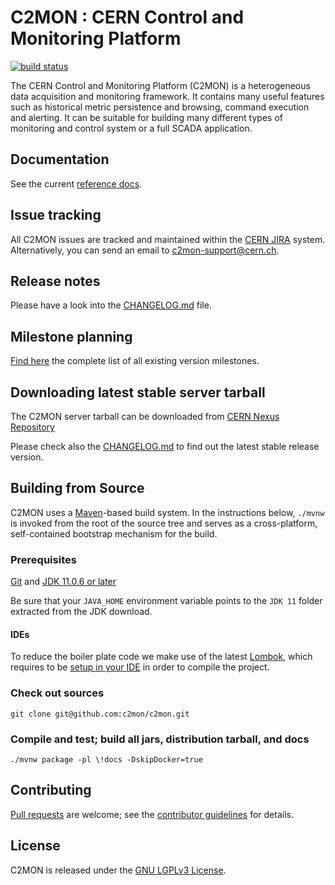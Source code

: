 # C2MON : CERN Control and Monitoring Platform
[![build status](https://gitlab.cern.ch/c2mon/c2mon/badges/master/pipeline.svg)](https://gitlab.cern.ch/c2mon/c2mon/commits/master)

The CERN Control and Monitoring Platform (C2MON) is a heterogeneous data acquisition and monitoring framework. It contains many useful features
such as historical metric persistence and browsing, command execution and alerting. It can be suitable for building many different types
of monitoring and control system or a full SCADA application.

## Documentation
See the current [reference docs][].

## Issue tracking
All C2MON issues are tracked and maintained within the [CERN JIRA][] system. Alternatively, you can send an email to c2mon-support@cern.ch.

## Release notes
Please have a look into the [CHANGELOG.md][] file.

## Milestone planning
[Find here][] the complete list of all existing version milestones.

## Downloading latest stable server tarball 

The C2MON server tarball can be downloaded from [CERN Nexus Repository](https://nexus.web.cern.ch/nexus/#nexus-search;gav~cern.c2mon.server~c2mon-server)

Please check also the [CHANGELOG.md] to find out the latest stable release version.

## Building from Source
C2MON uses a [Maven][]-based build system. In the instructions
below, `./mvnw` is invoked from the root of the source tree and serves as
a cross-platform, self-contained bootstrap mechanism for the build.

### Prerequisites

[Git][] and [JDK 11.0.6 or later][JDK11 build]

Be sure that your `JAVA_HOME` environment variable points to the `JDK 11` folder
extracted from the JDK download.

#### IDEs

To reduce the boiler plate code we make use of the latest [Lombok](https://projectlombok.org/), which requires to be [setup in your IDE](https://projectlombok.org/setup/overview) in order to compile the project.

### Check out sources
`git clone git@github.com:c2mon/c2mon.git`

### Compile and test; build all jars, distribution tarball, and docs
`./mvnw package -pl \!docs -DskipDocker=true`

## Contributing
[Pull requests][] are welcome; see the [contributor guidelines][] for details.

## License
C2MON is released under the [GNU LGPLv3 License][].

[Javadoc]: https://c2mon.web.cern.ch/c2mon/javadoc/
[reference docs]: http://c2mon.web.cern.ch/c2mon/docs/
[CERN JIRA]: https://its.cern.ch/jira/projects/CM
[GitHub issues]: https://github.com/c2mon/c2mon/issues
[CHANGELOG.md]: /CHANGELOG.md
[Find here]: https://gitlab.cern.ch/c2mon/c2mon/milestones?state=all
[Maven]: http://maven.apache.org
[Git]: http://help.github.com/set-up-git-redirect
[JDK11 build]: https://www.oracle.com/java/technologies/javase-jdk11-downloads.html
[Pull requests]: http://help.github.com/send-pull-requests
[contributor guidelines]: /CONTRIBUTING.md
[GNU LGPLv3 License]: /LICENSE
